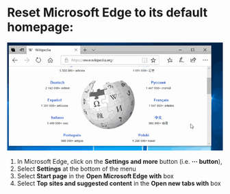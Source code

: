 
# Reset Microsoft Edge to its default homepage: 

<html>
   <body>
      <img src="/images/edge-default-homepage.gif">
   </body>
</html>
   
1. In Microsoft Edge, click on the **Settings and more** button (i.e. **··· button**),
2. Select **Settings** at the bottom of the menu 
3. Select **Start page** in the **Open Microsoft Edge with** box
4. Select **Top sites and suggested content** in the **Open new tabs with** box


<!--
![MS Edge Settings Highlight](/images/instructions-settings_highlight.png)
![MS Edge Open Microsoft Edge With Settings Highlight](/images/instructions-open_microsoft_edge_highlight.png)
-->

